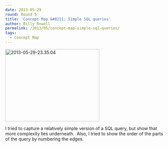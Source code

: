 ```yaml
---
date: 2013-05-29
round: Round 5
title: 'Concept Map &#8211; Simple SQL queries'
author: Billy Rowell
permalink: /2013/05/concept-map-simple-sql-queries/
tags:
  - Concept Map
---
```

[<img class="alignnone size-medium wp-image-2947" alt="2013-05-29-23.35.04" src="http://teaching.software-carpentry.org/wp-content/uploads/2013/05/2013-05-29-23.35.041-300x232.jpg" width="300" height="232" />][1]

I tried to capture a relatively simple version of a SQL query, but show that more complexity lies underneath.  Also, I tried to show the order of the parts of the query by numbering the edges.

&nbsp;

 [1]: http://teaching.software-carpentry.org/wp-content/uploads/2013/05/2013-05-29-23.35.041.jpg
